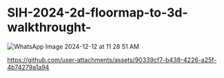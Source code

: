 # SIH-2024-2d-floormap-to-3d-walkthrought-

![WhatsApp Image 2024-12-12 at 11 28 51 AM](https://github.com/user-attachments/assets/0ca205f0-2e4e-4785-b8e7-f1053257335b)




https://github.com/user-attachments/assets/90339cf7-b438-4226-a25f-4b74279a1a94

